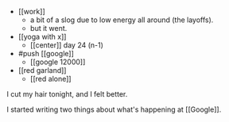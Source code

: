 - [[work]]
  - a bit of a slog due to low energy all around (the layoffs).
  - but it went.
- [[yoga with x]]
  - [[center]] day 24 (n-1)
- #push [[google]]
  - [[google 12000]]
- [[red garland]]
  - [[red alone]]

I cut my hair tonight, and I felt better.

I started writing two things about what's happening at [[Google]].
